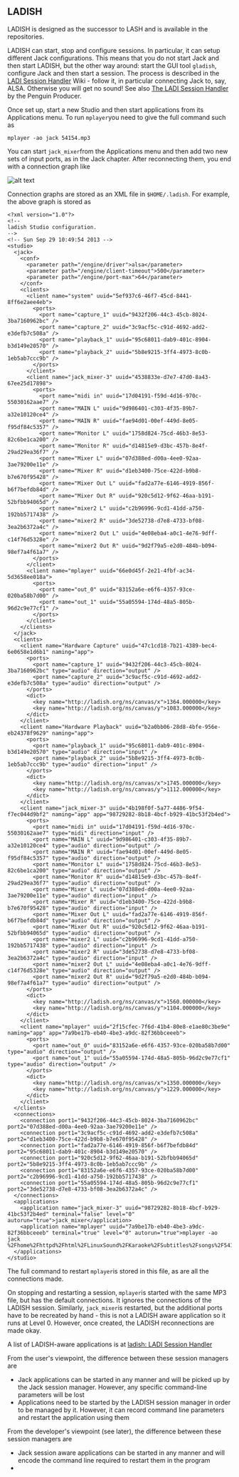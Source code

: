
##  LADISH 


LADISH is designed as the successor to LASH and is available in the repositories.


LADISH can start, stop and configure sessions. In particular, it can setup
different Jack configurations. This means that you do not start Jack and then
start LADISH, but the other way around: start the GUI tool `gladish`,
configure Jack and then start a session.
The process is described in the [LADI Session Handler](http://ladish.org/wiki/tutorial) Wiki - follow it, in particular connecting Jack to, say, ALSA.
Otherwise you will get no sound!
See also [The LADI Session Handler](http://www.penguinproducer.com/Blog/2011/12/the-ladi-session-handler/) by the Penguin Producer.


Once set up, start a new Studio and then start applications from its
Applications menu. To run `mplayer`you need to give the full
command such as

```
mplayer -ao jack 54154.mp3
```


You can start `jack_mixer`from the Applications menu
and then add two new sets of input ports, as in the Jack chapter.
After reconnecting them, you end with a connection graph like


![alt text](ladish-session.png)





Connection graphs are stored as an XML file in `$HOME/.ladish`.
For example, the above graph is stored as

```
<?xml version="1.0"?>
<!--
ladish Studio configuration.
-->
<!-- Sun Sep 29 10:49:54 2013 -->
<studio>
  <jack>
    <conf>
      <parameter path="/engine/driver">alsa</parameter>
      <parameter path="/engine/client-timeout">500</parameter>
      <parameter path="/engine/port-max">64</parameter>
    </conf>
    <clients>
      <client name="system" uuid="5ef937c6-46f7-45cd-8441-8ff6e2aee4eb">
        <ports>
          <port name="capture_1" uuid="9432f206-44c3-45cb-8024-3ba7160962bc" />
          <port name="capture_2" uuid="3c9acf5c-c91d-4692-add2-e3defb7c508a" />
          <port name="playback_1" uuid="95c68011-dab9-401c-8904-b3d149e20570" />
          <port name="playback_2" uuid="5b8e9215-3ff4-4973-8c0b-1eb5ab7ccc9b" />
        </ports>
      </client>
      <client name="jack_mixer-3" uuid="4538833e-d7e7-47d0-8a43-67ee25d17898">
        <ports>
          <port name="midi in" uuid="17d04191-f59d-4d16-970c-55030162aae7" />
          <port name="MAIN L" uuid="9d986401-c303-4f35-89b7-a32e10120ce4" />
          <port name="MAIN R" uuid="fae94d01-00ef-449d-8e05-f95df84c5357" />
          <port name="Monitor L" uuid="1758d824-75cd-46b3-8e53-82c6be1ca200" />
          <port name="Monitor R" uuid="d14815e9-d3bc-457b-8e4f-29ad29ea36f7" />
          <port name="Mixer L" uuid="07d388ed-d00a-4ee0-92aa-3ae79200e11e" />
          <port name="Mixer R" uuid="d1eb3400-75ce-422d-b9b8-b7e670f95428" />
          <port name="Mixer Out L" uuid="fad2a77e-6146-4919-856f-b6f7befdb84d" />
          <port name="Mixer Out R" uuid="920c5d12-9f62-46aa-b191-52bfbb94065d" />
          <port name="mixer2 L" uuid="c2b96996-9cd1-41dd-a750-192bb5717438" />
          <port name="mixer2 R" uuid="3de52738-d7e8-4733-bf08-3ea2b6372a4c" />
          <port name="mixer2 Out L" uuid="4e08eba4-a0c1-4e76-9dff-c14f76d5328e" />
          <port name="mixer2 Out R" uuid="9d2f79a5-e2d0-484b-b094-98ef7a4f61a7" />
        </ports>
      </client>
      <client name="mplayer" uuid="66e0d45f-2e21-4fbf-ac34-5d3658ee018a">
        <ports>
          <port name="out_0" uuid="83152a6e-e6f6-4357-93ce-020ba58b7d00" />
          <port name="out_1" uuid="55a05594-174d-48a5-805b-96d2c9e77cf1" />
        </ports>
      </client>
    </clients>
  </jack>
  <clients>
    <client name="Hardware Capture" uuid="47c1cd18-7b21-4389-bec4-6e0658e1d6b1" naming="app">
      <ports>
        <port name="capture_1" uuid="9432f206-44c3-45cb-8024-3ba7160962bc" type="audio" direction="output" />
        <port name="capture_2" uuid="3c9acf5c-c91d-4692-add2-e3defb7c508a" type="audio" direction="output" />
      </ports>
      <dict>
        <key name="http://ladish.org/ns/canvas/x">1364.000000</key>
        <key name="http://ladish.org/ns/canvas/y">1083.000000</key>
      </dict>
    </client>
    <client name="Hardware Playback" uuid="b2a0bb06-28d8-4bfe-956e-eb24378f9629" naming="app">
      <ports>
        <port name="playback_1" uuid="95c68011-dab9-401c-8904-b3d149e20570" type="audio" direction="input" />
        <port name="playback_2" uuid="5b8e9215-3ff4-4973-8c0b-1eb5ab7ccc9b" type="audio" direction="input" />
      </ports>
      <dict>
        <key name="http://ladish.org/ns/canvas/x">1745.000000</key>
        <key name="http://ladish.org/ns/canvas/y">1112.000000</key>
      </dict>
    </client>
    <client name="jack_mixer-3" uuid="4b198f0f-5a77-4486-9f54-f7ec044d9bf2" naming="app" app="98729282-8b18-4bcf-b929-41bc53f2b4ed">
      <ports>
        <port name="midi in" uuid="17d04191-f59d-4d16-970c-55030162aae7" type="midi" direction="input" />
        <port name="MAIN L" uuid="9d986401-c303-4f35-89b7-a32e10120ce4" type="audio" direction="output" />
        <port name="MAIN R" uuid="fae94d01-00ef-449d-8e05-f95df84c5357" type="audio" direction="output" />
        <port name="Monitor L" uuid="1758d824-75cd-46b3-8e53-82c6be1ca200" type="audio" direction="output" />
        <port name="Monitor R" uuid="d14815e9-d3bc-457b-8e4f-29ad29ea36f7" type="audio" direction="output" />
        <port name="Mixer L" uuid="07d388ed-d00a-4ee0-92aa-3ae79200e11e" type="audio" direction="input" />
        <port name="Mixer R" uuid="d1eb3400-75ce-422d-b9b8-b7e670f95428" type="audio" direction="input" />
        <port name="Mixer Out L" uuid="fad2a77e-6146-4919-856f-b6f7befdb84d" type="audio" direction="output" />
        <port name="Mixer Out R" uuid="920c5d12-9f62-46aa-b191-52bfbb94065d" type="audio" direction="output" />
        <port name="mixer2 L" uuid="c2b96996-9cd1-41dd-a750-192bb5717438" type="audio" direction="input" />
        <port name="mixer2 R" uuid="3de52738-d7e8-4733-bf08-3ea2b6372a4c" type="audio" direction="input" />
        <port name="mixer2 Out L" uuid="4e08eba4-a0c1-4e76-9dff-c14f76d5328e" type="audio" direction="output" />
        <port name="mixer2 Out R" uuid="9d2f79a5-e2d0-484b-b094-98ef7a4f61a7" type="audio" direction="output" />
      </ports>
      <dict>
        <key name="http://ladish.org/ns/canvas/x">1560.000000</key>
        <key name="http://ladish.org/ns/canvas/y">1104.000000</key>
      </dict>
    </client>
    <client name="mplayer" uuid="2f15cfec-7f6d-41b4-80e8-e1ae80c3be9e" naming="app" app="7a9be17b-eb40-4be3-a9dc-82f36bbceeeb">
      <ports>
        <port name="out_0" uuid="83152a6e-e6f6-4357-93ce-020ba58b7d00" type="audio" direction="output" />
        <port name="out_1" uuid="55a05594-174d-48a5-805b-96d2c9e77cf1" type="audio" direction="output" />
      </ports>
      <dict>
        <key name="http://ladish.org/ns/canvas/x">1350.000000</key>
        <key name="http://ladish.org/ns/canvas/y">1229.000000</key>
      </dict>
    </client>
  </clients>
  <connections>
    <connection port1="9432f206-44c3-45cb-8024-3ba7160962bc" port2="07d388ed-d00a-4ee0-92aa-3ae79200e11e" />
    <connection port1="3c9acf5c-c91d-4692-add2-e3defb7c508a" port2="d1eb3400-75ce-422d-b9b8-b7e670f95428" />
    <connection port1="fad2a77e-6146-4919-856f-b6f7befdb84d" port2="95c68011-dab9-401c-8904-b3d149e20570" />
    <connection port1="920c5d12-9f62-46aa-b191-52bfbb94065d" port2="5b8e9215-3ff4-4973-8c0b-1eb5ab7ccc9b" />
    <connection port1="83152a6e-e6f6-4357-93ce-020ba58b7d00" port2="c2b96996-9cd1-41dd-a750-192bb5717438" />
    <connection port1="55a05594-174d-48a5-805b-96d2c9e77cf1" port2="3de52738-d7e8-4733-bf08-3ea2b6372a4c" />
  </connections>
  <applications>
    <application name="jack_mixer-3" uuid="98729282-8b18-4bcf-b929-41bc53f2b4ed" terminal="false" level="0" autorun="true">jack_mixer</application>
    <application name="mplayer" uuid="7a9be17b-eb40-4be3-a9dc-82f36bbceeeb" terminal="true" level="0" autorun="true">mplayer -ao jack %2Fhome%2Fhttpd%2Fhtml%2FLinuxSound%2FKaraoke%2FSubtitles%2Fsongs%2F54154.mp3</application>
  </applications>
</studio>
```


The full command to restart `mplayer`is stored in this file,
as are all the connections made.


On stopping and restarting a session, `mplayer`is started
with the same MP3 file, but has the default connections.
It ignores the connections of the LADISH session.
Similarly, `jack_mixer`is restarted, but the
additional ports have to be recreated by hand - this is not a LADISH
aware application so it runs at Level 0.
However, once created, the LADISH reconnections are made okay.


A list of LADISH-aware applications is at [ladish: LADI Session Handler](http://wiki.linuxaudio.org/apps/all/ladish) 


From the user's viewpoint, the difference between these session managers are

+ Jack applications can be started in any manner and will be picked up
by the Jack session manager.
However, any specific command-line parameters will be lost
+ Applications need to be started by the LADISH session manager in
order to be managed by it.
However, it can record command line parameters and restart the
application using them

From the developer's viewpoint (see later), the difference between these session managers are

+ Jack session aware applications can be started in any manner
and will encode the command line required to restart them
in the program
+ 